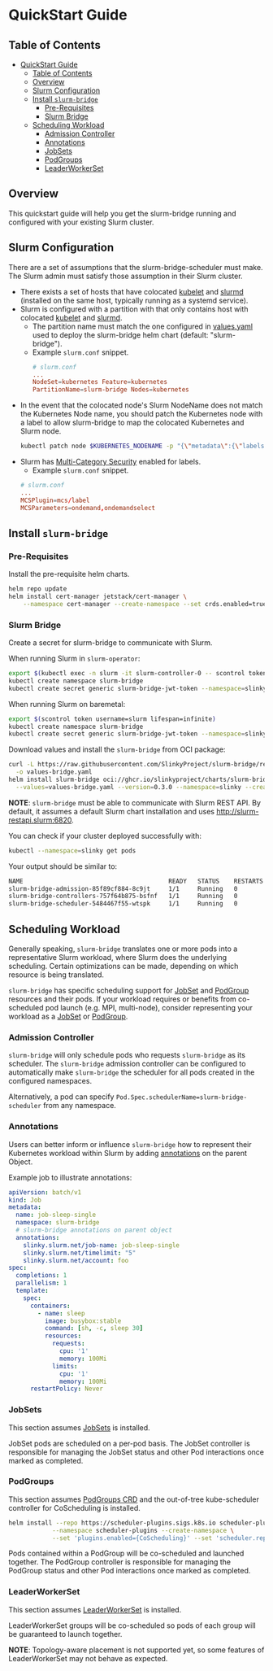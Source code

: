 # QuickStart Guide

## Table of Contents

<!-- mdformat-toc start --slug=github --no-anchors --maxlevel=6 --minlevel=1 -->

- [QuickStart Guide](#quickstart-guide)
  - [Table of Contents](#table-of-contents)
  - [Overview](#overview)
  - [Slurm Configuration](#slurm-configuration)
  - [Install `slurm-bridge`](#install-slurm-bridge)
    - [Pre-Requisites](#pre-requisites)
    - [Slurm Bridge](#slurm-bridge)
  - [Scheduling Workload](#scheduling-workload)
    - [Admission Controller](#admission-controller)
    - [Annotations](#annotations)
    - [JobSets](#jobsets)
    - [PodGroups](#podgroups)
    - [LeaderWorkerSet](#leaderworkerset)

<!-- mdformat-toc end -->

## Overview

This quickstart guide will help you get the slurm-bridge running and configured
with your existing Slurm cluster.

## Slurm Configuration

There are a set of assumptions that the slurm-bridge-scheduler must make. The
Slurm admin must satisfy those assumption in their Slurm cluster.

- There exists a set of hosts that have colocated [kubelet] and [slurmd]
  (installed on the same host, typically running as a systemd service).
- Slurm is configured with a partition with that only contains host with
  colocated [kubelet] and [slurmd].
  - The partition name must match the one configured in
    [values.yaml](../helm/slurm-bridge/values.yaml) used to deploy the
    slurm-bridge helm chart (default: "slurm-bridge").
  - Example `slurm.conf` snippet.
    ```conf
    # slurm.conf
    ...
    NodeSet=kubernetes Feature=kubernetes
    PartitionName=slurm-bridge Nodes=kubernetes
    ```
- In the event that the colocated node's Slurm NodeName does not match the
  Kubernetes Node name, you should patch the Kubernetes node with a label to
  allow slurm-bridge to map the colocated Kubernetes and Slurm node.
  ```bash
  kubectl patch node $KUBERNETES_NODENAME -p "{\"metadata\":{\"labels\":{\"slinky.slurm.net/slurm-nodename\":\"$SLURM_NODENAME\"}}}"
  ```
- Slurm has [Multi-Category Security][mcs] enabled for labels.
  - Example `slurm.conf` snippet.
  ```conf
  # slurm.conf
  ...
  MCSPlugin=mcs/label
  MCSParameters=ondemand,ondemandselect
  ```

## Install `slurm-bridge`

### Pre-Requisites

Install the pre-requisite helm charts.

```bash
helm repo update
helm install cert-manager jetstack/cert-manager \
	--namespace cert-manager --create-namespace --set crds.enabled=true
```

### Slurm Bridge

Create a secret for slurm-bridge to communicate with Slurm.

When running Slurm in `slurm-operator`:

```sh
export $(kubectl exec -n slurm -it slurm-controller-0 -- scontrol token username=slurm lifespan=infinite)
kubectl create namespace slurm-bridge
kubectl create secret generic slurm-bridge-jwt-token --namespace=slinky --from-literal="auth-token=$SLURM_JWT" --type=Opaque
```

When running Slurm on baremetal:

```sh
export $(scontrol token username=slurm lifespan=infinite)
kubectl create namespace slurm-bridge
kubectl create secret generic slurm-bridge-jwt-token --namespace=slinky --from-literal="auth-token=$SLURM_JWT" --type=Opaque
```

Download values and install the `slurm-bridge` from OCI package:

```bash
curl -L https://raw.githubusercontent.com/SlinkyProject/slurm-bridge/refs/tags/v0.3.0/helm/slurm-bridge/values.yaml \
  -o values-bridge.yaml
helm install slurm-bridge oci://ghcr.io/slinkyproject/charts/slurm-bridge \
  --values=values-bridge.yaml --version=0.3.0 --namespace=slinky --create-namespace
```

**NOTE**: `slurm-bridge` must be able to communicate with Slurm REST API. By
default, it assumes a default Slurm chart installation and uses
http://slurm-restapi.slurm:6820.

You can check if your cluster deployed successfully with:

```sh
kubectl --namespace=slinky get pods
```

Your output should be similar to:

```sh
NAME                                        READY   STATUS    RESTARTS      AGE
slurm-bridge-admission-85f89cf884-8c9jt     1/1     Running   0             1m0s
slurm-bridge-controllers-757f64b875-bsfnf   1/1     Running   0             1m0s
slurm-bridge-scheduler-5484467f55-wtspk     1/1     Running   0             1m0s
```

## Scheduling Workload

Generally speaking, `slurm-bridge` translates one or more pods into a
representative Slurm workload, where Slurm does the underlying scheduling.
Certain optimizations can be made, depending on which resource is being
translated.

`slurm-bridge` has specific scheduling support for [JobSet](#jobsets) and
[PodGroup](#podgroups) resources and their pods. If your workload requires or
benefits from co-scheduled pod launch (e.g. MPI, multi-node), consider
representing your workload as a [JobSet](#jobsets) or [PodGroup](#podgroups).

### Admission Controller

`slurm-bridge` will only schedule pods who requests `slurm-bridge` as its
scheduler. The `slurm-bridge` admission controller can be configured to
automatically make `slurm-bridge` the scheduler for all pods created in the
configured namespaces.

Alternatively, a pod can specify `Pod.Spec.schedulerName=slurm-bridge-scheduler`
from any namespace.

### Annotations

Users can better inform or influence `slurm-bridge` how to represent their
Kubernetes workload within Slurm by adding
[annotations](../internal/wellknown/annotations.go) on the parent Object.

Example job to illustrate annotations:

```yaml
apiVersion: batch/v1
kind: Job
metadata:
  name: job-sleep-single
  namespace: slurm-bridge
  # slurm-bridge annotations on parent object
  annotations:
    slinky.slurm.net/job-name: job-sleep-single
    slinky.slurm.net/timelimit: "5"
    slinky.slurm.net/account: foo
spec:
  completions: 1
  parallelism: 1
  template:
    spec:
      containers:
        - name: sleep
          image: busybox:stable
          command: [sh, -c, sleep 30]
          resources:
            requests:
              cpu: '1'
              memory: 100Mi
            limits:
              cpu: '1'
              memory: 100Mi
      restartPolicy: Never
```

### JobSets

This section assumes [JobSets] is installed.

JobSet pods are scheduled on a per-pod basis. The JobSet controller is
responsible for managing the JobSet status and other Pod interactions once
marked as completed.

### PodGroups

This section assumes [PodGroups CRD][podgroups-crd] and the out-of-tree
kube-scheduler controller for CoScheduling is installed.

```sh
helm install --repo https://scheduler-plugins.sigs.k8s.io scheduler-plugins scheduler-plugins \
			--namespace scheduler-plugins --create-namespace \
			--set 'plugins.enabled={CoScheduling}' --set 'scheduler.replicaCount=0'
```

Pods contained within a PodGroup will be co-scheduled and launched together. The
PodGroup controller is responsible for managing the PodGroup status and other
Pod interactions once marked as completed.

### LeaderWorkerSet

This section assumes [LeaderWorkerSet] is installed.

LeaderWorkerSet groups will be co-scheduled so pods of each group will be
guaranteed to launch together.

**NOTE**: Topology-aware placement is not supported yet, so some features of
LeaderWorkerSet may not behave as expected.

<!-- Links -->

[jobsets]: https://jobset.sigs.k8s.io/
[kubelet]: https://kubernetes.io/docs/reference/command-line-tools-reference/kubelet
[leaderworkerset]: https://lws.sigs.k8s.io/
[mcs]: https://slurm.schedmd.com/mcs.html
[podgroups-crd]: https://github.com/kubernetes-sigs/scheduler-plugins/blob/master/config/crd/bases/scheduling.x-k8s.io_podgroups.yaml
[slurmd]: https://slurm.schedmd.com/slurmd.html
